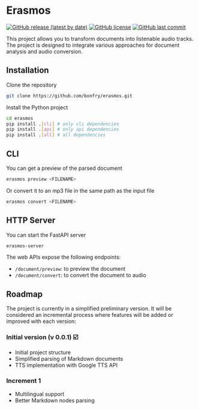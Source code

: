 # Erasmos

[![GitHub release (latest by date)](https://img.shields.io/github/v/release/bonfry/erasmos)](https://github.com/bonfry/erasmos/releases/latest)
[![GitHub license](https://img.shields.io/github/license/bonfry/erasmos)](https://github.com/bonfry/erasmos/blob/main/LICENSE)
[![GitHub last commit](https://img.shields.io/github/last-commit/bonfry/erasmos)](https://github.com/bonfry/erasmos/commits/main)

This project allows you to transform documents into listenable audio tracks. The project is designed to integrate various approaches for document analysis and audio conversion.

## Installation

Clone the repository

```bash
git clone https://github.com/bonfry/erasmos.git
```

Install the Python project

```bash
cd erasmos
pip install .[cli] # only cli dependencies
pip install .[api] # only api dependencies
pip install .[all] # all dependencies
```

## CLI

You can get a preview of the parsed document

```bash
erasmos preview <FILENAME>
```

Or convert it to an mp3 file in the same path as the input file

```bash
erasmos convert <FILENAME>
```

## HTTP Server

You can start the FastAPI server

```bash
erasmos-server
```

The web APIs expose the following endpoints:

- `/document/preview`: to preview the document
- `/document/convert`: to convert the document to audio

## Roadmap

The project is currently in a simplified preliminary version. It will be considered an incremental process where features will be added or improved with each version:

### Initial version (v 0.0.1) ☑️

- Initial project structure
- Simplified parsing of Markdown documents
- TTS implementation with Google TTS API

### Increment 1

- Multilingual support
- Better Markdown nodes parsing
